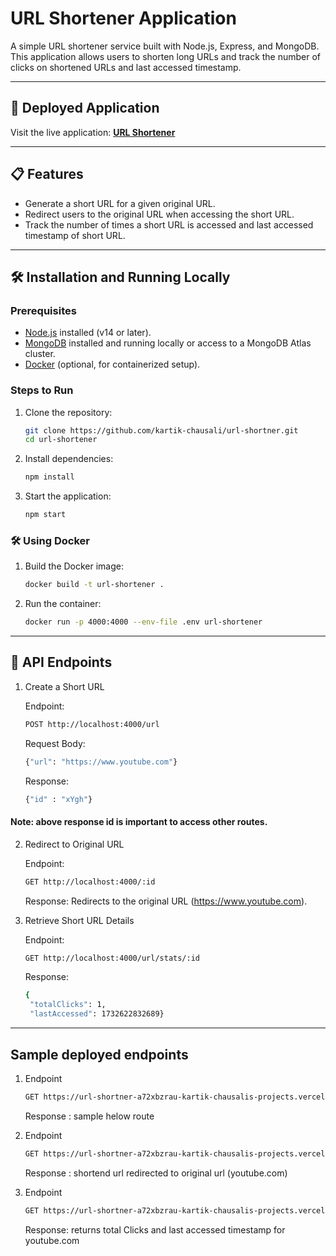 # URL Shortener Application

A simple URL shortener service built with Node.js, Express, and MongoDB. This application allows users to shorten long URLs and track the number of clicks on shortened URLs and last accessed timestamp.

---

## 🚀 Deployed Application

Visit the live application: **[URL Shortener](https://url-shortner-a72xbzrau-kartik-chausalis-projects.vercel.app/)**

---

## 📋 Features

- Generate a short URL for a given original URL.
- Redirect users to the original URL when accessing the short URL.
- Track the number of times a short URL is accessed and last accessed timestamp of short URL.

---

## 🛠️ Installation and Running Locally

### Prerequisites
- [Node.js](https://nodejs.org/) installed (v14 or later).
- [MongoDB](https://www.mongodb.com/) installed and running locally or access to a MongoDB Atlas cluster.
- [Docker](https://www.docker.com/) (optional, for containerized setup).

### Steps to Run

1. Clone the repository:
   ```bash
   git clone https://github.com/kartik-chausali/url-shortner.git
   cd url-shortener
2. Install dependencies:
   ```bash
   npm install
3. Start the application:
   ```bash
   npm start

### 🛠️ Using Docker

1. Build the Docker image:
   ```bash
   docker build -t url-shortener .
2. Run the container:
   ```bash
   docker run -p 4000:4000 --env-file .env url-shortener

---

## 🔗 API Endpoints

1. Create a Short URL
   
   Endpoint:
   ```bash
   POST http://localhost:4000/url
   ```
   Request Body:
   ```bash
   {"url": "https://www.youtube.com"}
   ```
   Response:
   ```bash
   {"id" : "xYgh"}
   ```
#### Note: above response id is important to access other routes.

2. Redirect to Original URL

   Endpoint:
   ```bash
   GET http://localhost:4000/:id
   ```
   Response: Redirects to the original URL (https://www.youtube.com).

3. Retrieve Short URL Details
   
   Endpoint:
   ```bash
   GET http://localhost:4000/url/stats/:id
   ```
   Response:
   ```bash
   {
    "totalClicks": 1,
    "lastAccessed": 1732622832689}
   ```
---
## Sample deployed endpoints

1. Endpoint
   ```bash
   GET https://url-shortner-a72xbzrau-kartik-chausalis-projects.vercel.app/
   ```
   Response : sample helow route

2. Endpoint
   ```bash
   GET https://url-shortner-a72xbzrau-kartik-chausalis-projects.vercel.app/l7Xg8alYr
   ```
   Response : shortend url redirected to original url (youtube.com)

3. Endpoint
   ```bash
   GET https://url-shortner-a72xbzrau-kartik-chausalis-projects.vercel.app/url/stats/l7Xg8alYr
   ```
   Response: returns total Clicks and last accessed timestamp for youtube.com


